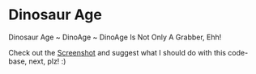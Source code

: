 # Dinosaur Age #

Dinosaur Age ~ DinoAge ~ DinoAge Is Not Only A Grabber, Ehh!

Check out the [Screenshot](http://code.google.com/p/dinoage/wiki/Screenshot) and suggest what I should do with this code-base, next, plz! :)